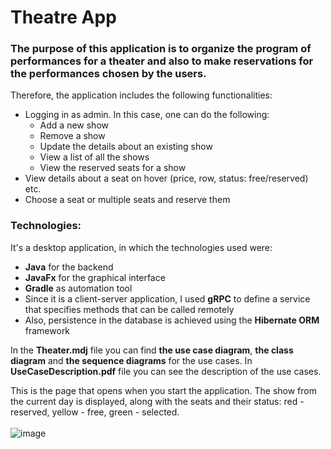 # Theatre App 
### The purpose of this application is to organize the program of performances for a theater and also to make reservations for the performances chosen by the users.
Therefore, the application includes the following functionalities:
<ul>
  <li> Logging in as admin. In this case, one can do the following:
    <ul>
      <li> Add a new show </li>
      <li> Remove a show </li>
      <li> Update the details about an existing show </li>
      <li> View a list of all the shows </li>
      <li> View the reserved seats for a show </li>
    </ul>
  <li> View details about a seat on hover (price, row, status: free/reserved) etc. </li>
  <li> Choose a seat or multiple seats and reserve them </li>
</ul>

### Technologies:
It's a desktop application, in which the technologies used were:
<ul>
  <li><b>Java</b> for the backend</li>
  <li><b>JavaFx</b> for the graphical interface</li>
  <li><b>Gradle</b> as automation tool</li>
  <li>Since it is a client-server application, I used <b>gRPC</b> to define a service that specifies methods that can be called remotely</li>
  <li>Also, persistence in the database is achieved using the <b>Hibernate ORM</b> framework</li>
</ul>

    
In the <b>Theater.mdj</b> file you can find <b>the use case diagram</b>, <b>the class diagram</b> and <b>the sequence diagrams</b> for the use cases. In <b>UseCaseDescription.pdf</b> file you can see the description of the use cases.

This is the page that opens when you start the application. The show from the current day is displayed, along with the seats and their status:
    red - reserved, yellow - free, green - selected.
<br><br> ![image](https://user-images.githubusercontent.com/93184534/181590902-acd6fa0e-e146-4efd-a3cc-6da1816490ef.png)
